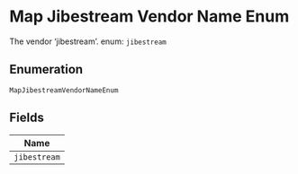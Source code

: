 
# Map Jibestream Vendor Name Enum

The vendor ‘jibestream’. enum: `jibestream`

## Enumeration

`MapJibestreamVendorNameEnum`

## Fields

| Name |
|  --- |
| `jibestream` |

